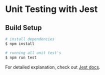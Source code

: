 # Unit Testing with Jest

## Build Setup

```bash
# install dependencies
$ npm install

# running all unit test's
$ npm run test
```

For detailed explanation, check out [Jest docs](https://jestjs.io/).